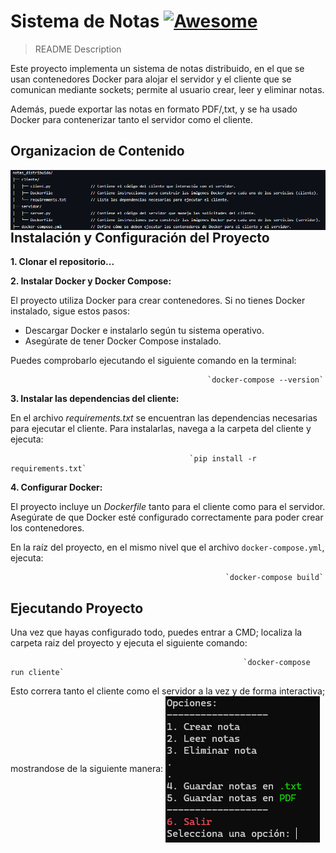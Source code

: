 # Sistema de Notas [![Awesome](https://cdn.jsdelivr.net/gh/sindresorhus/awesome@d7305f38d29fed78fa85652e3a63e154dd8e8829/media/badge.svg)](https://github.com/sindresorhus/awesome#readme)
> README Description

Este proyecto implementa un sistema de notas distribuido, en el que se usan contenedores Docker para alojar el servidor y el cliente que se comunican mediante sockets; permite al usuario crear, leer y eliminar notas. 

Además, puede exportar las notas en formato PDF/,txt, y se ha usado Docker para contenerizar tanto el servidor como el cliente.

## Organizacion de Contenido
<img src="img/content.png" align="right"/>

## Instalación y Configuración del Proyecto
**1. Clonar el repositorio...**

**2. Instalar Docker y Docker Compose:**

El proyecto utiliza Docker para crear contenedores. Si no tienes Docker instalado, sigue estos pasos:
- Descargar Docker e instalarlo según tu sistema operativo.
- Asegúrate de tener Docker Compose instalado.
    
Puedes comprobarlo ejecutando el siguiente comando en la terminal:

                                                `docker-compose --version`
**3. Instalar las dependencias del cliente:**

En el archivo *requirements.txt* se encuentran las dependencias necesarias para ejecutar el cliente. Para instalarlas, navega a la carpeta del cliente y ejecuta:

                                            `pip install -r requirements.txt`


**4. Configurar Docker:**

El proyecto incluye un *Dockerfile* tanto para el cliente como para el servidor. Asegúrate de que Docker esté configurado correctamente para poder crear los contenedores.

En la raíz del proyecto, en el mismo nivel que el archivo `docker-compose.yml`, ejecuta:

                                                    `docker-compose build`


## Ejecutando Proyecto
Una vez que hayas configurado todo, puedes entrar a CMD; localiza la carpeta raiz del proyecto y ejecuta el siguiente comando:
                                                        
                                                        `docker-compose run cliente` 

Esto correra tanto el cliente como el servidor a la vez y de forma interactiva; mostrandose de la siguiente manera:
<img src="img/Interface.png" align="center"/>
